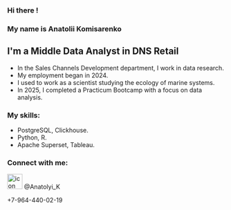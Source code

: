 ### Hi there !

### My name is Anatolii Komisarenko

## I'm a Middle Data Analyst in DNS Retail

* In the Sales Channels Development department, I work in data research.
* My employment began in 2024.
* I used to work as a scientist studying the ecology of marine systems.
* In 2025, I completed a Practicum Bootcamp with a focus on data analysis.

### My skills:

* PostgreSQL, Clickhouse.
* Python, R.
* Apache Superset, Tableau.

### Connect with me:
<image src="https://cdn-icons-png.flaticon.com/128/152/152827.png" alt="icon" width="35" height="35">
@Anatolyi_K
  
+7-964-440-02-19
